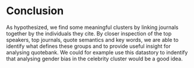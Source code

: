 # Conclusion

As hypothesized, we find some meaningful clusters by linking journals together by the individuals they cite. By closer inspection of the top speakers, top journals, quote semantics and key words, we are able to identify what defines these groups and to provide useful insight for analysing quotebank. We could for example use this datastory to indentify that analysing gender bias in the celebrity cluster would be a good idea.

